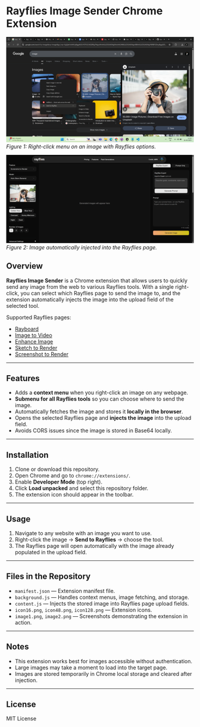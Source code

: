 # Rayflies Image Sender Chrome Extension

![image 1](image%201.png)  
*Figure 1: Right-click menu on an image with Rayflies options.*

![image 2](image%202.png)  
*Figure 2: Image automatically injected into the Rayflies page.*

## Overview

**Rayflies Image Sender** is a Chrome extension that allows users to quickly send any image from the web to various Rayflies tools. With a single right-click, you can select which Rayflies page to send the image to, and the extension automatically injects the image into the upload field of the selected tool.

Supported Rayflies pages:

- [Rayboard](https://dev.rayflies.ai/rayboard)
- [Image to Video](https://dev.rayflies.ai/img-to-video)
- [Enhance Image](https://dev.rayflies.ai/enhance-image)
- [Sketch to Render](https://dev.rayflies.ai/sketch-to-render)
- [Screenshot to Render](https://dev.rayflies.ai/screenshot-to-render)

---

## Features

- Adds a **context menu** when you right-click an image on any webpage.
- **Submenu for all Rayflies tools** so you can choose where to send the image.
- Automatically fetches the image and stores it **locally in the browser**.
- Opens the selected Rayflies page and **injects the image** into the upload field.
- Avoids CORS issues since the image is stored in Base64 locally.

---

## Installation

1. Clone or download this repository.
2. Open Chrome and go to `chrome://extensions/`.
3. Enable **Developer Mode** (top right).
4. Click **Load unpacked** and select this repository folder.
5. The extension icon should appear in the toolbar.

---

## Usage

1. Navigate to any website with an image you want to use.
2. Right-click the image → **Send to Rayflies** → choose the tool.
3. The Rayflies page will open automatically with the image already populated in the upload field.

---

## Files in the Repository

- `manifest.json` — Extension manifest file.  
- `background.js` — Handles context menus, image fetching, and storage.  
- `content.js` — Injects the stored image into Rayflies page upload fields.  
- `icon16.png`, `icon48.png`, `icon128.png` — Extension icons.  
- `image1.png`, `image2.png` — Screenshots demonstrating the extension in action.  

---

## Notes

- This extension works best for images accessible without authentication.  
- Large images may take a moment to load into the target page.  
- Images are stored temporarily in Chrome local storage and cleared after injection.

---

## License

MIT License
